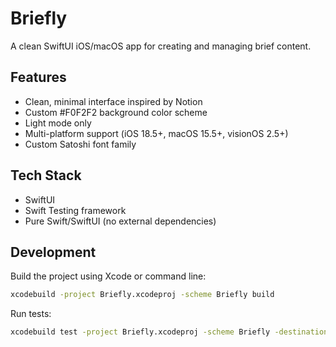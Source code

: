 # Briefly

A clean SwiftUI iOS/macOS app for creating and managing brief content.

## Features

- Clean, minimal interface inspired by Notion
- Custom #F0F2F2 background color scheme
- Light mode only
- Multi-platform support (iOS 18.5+, macOS 15.5+, visionOS 2.5+)
- Custom Satoshi font family

## Tech Stack

- SwiftUI
- Swift Testing framework
- Pure Swift/SwiftUI (no external dependencies)

## Development

Build the project using Xcode or command line:

```bash
xcodebuild -project Briefly.xcodeproj -scheme Briefly build
```

Run tests:

```bash
xcodebuild test -project Briefly.xcodeproj -scheme Briefly -destination 'platform=iOS Simulator,name=iPhone 15'
```
